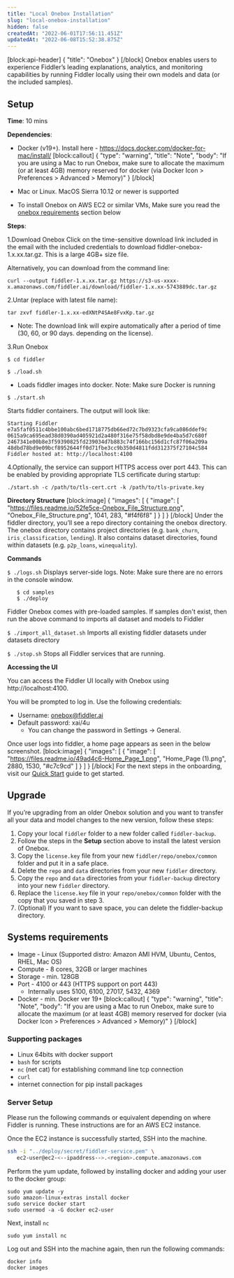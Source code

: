 ```yaml
---
title: "Local Onebox Installation"
slug: "local-onebox-installation"
hidden: false
createdAt: "2022-06-01T17:56:11.451Z"
updatedAt: "2022-06-08T15:52:38.875Z"
---
```

[block:api-header]
{
  "title": "Onebox"
}
[/block]
Onebox enables users to experience Fiddler’s leading explanations, analytics, and monitoring capabilities by running Fiddler locally using their own models and data (or the included samples).

## Setup

**Time**: 10 mins

**Dependencies**:

* Docker (v19+). Install here - https://docs.docker.com/docker-for-mac/install/
[block:callout]
{
  "type": "warning",
  "title": "Note",
  "body": "If you are using a Mac to run Onebox, make sure to allocate the maximum (or at least 4GB) memory reserved for docker (via  Docker Icon > Preferences > Advanced > Memory)"
}
[/block]

* Mac or Linux. MacOS Sierra 10.12 or newer is supported
* To install Onebox on AWS EC2 or similar VMs, Make sure you read the [onebox requirements](onebox.md#systems-requirements) section below

**Steps**:

1.Download Onebox
Click on the time-sensitive download link included in the email with the included credentials to download fiddler-onebox-1.x.xx.tar.gz. This is a large 4GB+ size file.

Alternatively, you can download from the command line:

```bsh
curl --output fiddler-1.x.xx.tar.gz https://s3-us-xxxx-x.amazonaws.com/fiddler.ai/download/fiddler-1.x.xx-5743889dc.tar.gz
```

2.Untar (replace with latest file name):

```bsh
tar zxvf fiddler-1.x.xx-edXNtP4SAe8FvxKp.tar.gz
```

  * Note: The download link will expire automatically after a period of time (30, 60, or 90 days. depending on the license).

3.Run Onebox

```$ cd fiddler```

```$ ./load.sh```

* Loads fiddler images into docker. Note: Make sure Docker is running

```$ ./start.sh```

Starts fiddler containers. The output will look like:

```bsh
Starting Fiddler
e7a5faf0511c4bbe100abc6bed1718775db66ed72c7bd9323cfa9ca086ddef9c
0615a9ca695ead38d0390ad405921d2a480f316e75f58dbd8e9de4ba5d7c680f
2467341e00b8e3f59390825fd239034d7b883c74f166bc156d1cfc87f06a209a
48dbd78bd9e09bcf8952644ff0d71fbe3cc9b350d4811fdd312375f27104c584
Fiddler hosted at: http://localhost:4100
```
4.Optionally, the service can support HTTPS access over port 443. This can be enabled by providing appropriate TLS certificate during startup:

```./start.sh -c /path/to/tls-cert.crt -k /path/to/tls-private.key```

**Directory Structure**
[block:image]
{
  "images": [
    {
      "image": [
        "https://files.readme.io/52fe5ce-Onebox_File_Structure.png",
        "Onebox_File_Structure.png",
        1041,
        283,
        "#f4f6f8"
      ]
    }
  ]
}
[/block]
Under the fiddler directory, you’ll see a repo directory containing the onebox directory. The onebox directory contains project directories (e.g. `bank_churn`, `iris_classification`, `lending`). It also contains dataset directories, found within datasets (e.g. `p2p_loans`, `winequality`).


**Commands**

```$ ./logs.sh```
Displays server-side logs. Note: Make sure there are no errors in the console window.
      
``` bsh
   $ cd samples
   $ ./deploy
```
Fiddler Onebox comes with pre-loaded samples. If samples don't exist, then run the above command to imports all dataset and models to Fiddler

```$ ./import_all_dataset.sh```
Imports all existing fiddler datasets under datasets directory

```$ ./stop.sh```
Stops all Fiddler services that are running.

**Accessing the UI**

You can access the Fiddler UI locally with Onebox using http://localhost:4100.

You will be prompted to log in. Use the following credentials:

* Username: onebox@fiddler.ai
* Default password: xai/4u
	* You can change the password in Settings → General.

Once user logs into fiddler, a home page appears as seen in the below screenshot.
[block:image]
{
  "images": [
    {
      "image": [
        "https://files.readme.io/49ad4c6-Home_Page_1.png",
        "Home_Page (1).png",
        2880,
        1530,
        "#c7c9cd"
      ]
    }
  ]
}
[/block]
For the next steps in the onboarding, visit our [Quick Start](doc:quick-start) guide to get started.


## Upgrade

If you’re upgrading from an older Onebox solution and you want to transfer all your data and model changes to the new version, follow these steps:

1. Copy your local `fiddler` folder to a new folder called `fiddler-backup`.
2. Follow the steps in the __Setup__ section above to install the latest version of Onebox.
3. Copy the `license.key` file from your new `fiddler/repo/onebox/common` folder and put it in a safe place.
4. Delete the `repo` and `data` directories from your new `fiddler` directory.
5. Copy the `repo` and `data` directories from your `fiddler-backup` directory into your new `fiddler` directory.
6. Replace the `license.key` file in your `repo/onebox/common` folder with the copy that you saved in step 3.
7. (Optional) If you want to save space, you can delete the fiddler-backup directory.


## Systems requirements

- Image - Linux (Supported distro: Amazon AMI HVM, Ubuntu, Centos, RHEL, Mac OS)
- Compute - 8 cores, 32GB or larger machines
- Storage - min. 128GB
- Port - 4100 or 443 (HTTPS support on port 443)
	- Internally uses 5100, 6100, 27017, 5432, 4369
- Docker - min. Docker ver 19+
[block:callout]
{
  "type": "warning",
  "title": "Note",
  "body": "If you are using a Mac to run Onebox, make sure to allocate the maximum (or at least 4GB) memory reserved for docker (via  Docker Icon > Preferences > Advanced > Memory)"
}
[/block]
### Supporting packages
- Linux 64bits with docker support
- `bash` for scripts
- `nc` (net cat) for establishing command line tcp connection
- `curl`
- internet connection for pip install packages

### Server Setup

Please run the following commands or equivalent depending on where Fiddler is running. These instructions are for an AWS EC2 instance.

Once the EC2 instance is successfully started, SSH into the machine.

```bash
ssh -i "../deploy/secret/fiddler-service.pem" \
   ec2-user@ec2-<--ipaddress-->.<region>.compute.amazonaws.com
```

Perform the yum update, followed by installing docker and adding your user to the docker group:

```
sudo yum update -y
sudo amazon-linux-extras install docker
sudo service docker start
sudo usermod -a -G docker ec2-user
```

Next, install `nc`

```
sudo yum install nc
```

Log out and SSH into the machine again, then run the following commands:

```
docker info
docker images
```

[^1]: _Join our [community Slack](http://fiddler-community.slack.com/) to ask any questions_